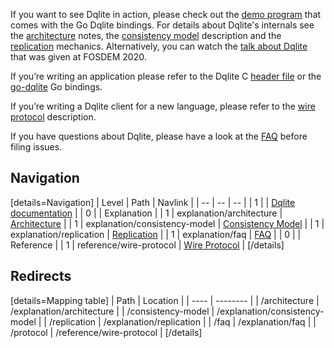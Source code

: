 If you want to see Dqlite in action, please check out the [demo program](https://github.com/canonical/go-dqlite#demo) that comes with the Go Dqlite bindings. For details about Dqlite's internals see the [architecture](https://dqlite.io/docs/architecture) notes, the [consistency model](https://dqlite.io/docs/consistency-model) description and the [replication](https://dqlite.io/docs/replication) mechanics. Alternatively, you can watch the [talk about Dqlite](https://fosdem.org/2020/schedule/event/dqlite/) that was given at FOSDEM 2020.

If you’re writing an application please refer to the Dqlite C [header file](https://github.com/canonical/dqlite/blob/master/include/dqlite.h) <!-- wokeignore:rule=master --> or the [go-dqlite](https://github.com/canonical/go-dqlite) Go bindings.

If you’re writing a Dqlite client for a new language, please refer to the [wire protocol](https://dqlite.io/docs/protocol) description.

If you have questions about Dqlite, please have a look at the [FAQ](https://dqlite.io/docs/faq) before filing issues.

## Navigation

[details=Navigation]
| Level | Path | Navlink |
| -- | -- | -- |
| 1 | | [Dqlite documentation](/t/dqlite-documentation/34) |
| 0 | | Explanation |
| 1 | explanation/architecture | [Architecture](/t/architecture/27) |
| 1 | explanation/consistency-model | [Consistency Model](/t/consistency-model/29) |
| 1 | explanation/replication | [Replication](/t/replication/28) |
| 1 | explanation/faq | [FAQ](/t/documentation-faq/22) |
| 0 | | Reference |
| 1 | reference/wire-protocol | [Wire Protocol](/t/wire-protocol/23) |
[/details]

## Redirects

[details=Mapping table]
| Path               | Location                       |
| ----               | --------                       |
| /architecture      | /explanation/architecture      |
| /consistency-model | /explanation/consistency-model |
| /replication       | /explanation/replication       |
| /faq               | /explanation/faq               |
| /protocol          | /reference/wire-protocol       |
[/details]
